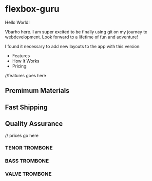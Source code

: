 # flexbox-guru

Hello World!

Vbarho here. I am super excited to be finally using git on my journey to webdevelopment.
Look forward to a lifetime of fun and adventure!

I found it necessary to add new layouts to the app with this version

<!DOCTYPE html>
<html>
  <head>
    <title>Product Landing Page</title>
    <link></link>
  <script></script>
  </head>
  <body>
  <!--header section starts -->
  <section id="nav">
    <div id="nav-bar">
      <ul>
        <li>Features</li>
        <li>How It Works</li>
        <li>Pricing</li>
      </ul>
    </div>
  </section>
  <section>
    <div id="h-txt"></div>
  </section>
  <!--header section ends -->
  
  <!--main section starts -->
  <div id="ftrs">                      //features goes here
    <h2>Premimum Materials</h2>
    <p></p>
    <h2>Fast Shipping</h2>
    <p></p>
    <h2>Quality Assurance</h2>
    <p></p>
  </div>
  <!--trumbone video goes here -->
  <section>
    <div id="vid-trmb">                 
    </div> 
  </section>
  <div ="prices">                     // prices go here
  <div>
  <h3>TENOR TROMBONE</h3>
</div>
  <div>
  <h3>BASS TROMBONE</h3>
</div>
  <div>
</div>
<h3>VALVE TROMBONE</h3>
  </div>
  <!--main section ends -->
  <!--footer section starts -->
  
  <!--footer section ends -->
  </body>
</html>
